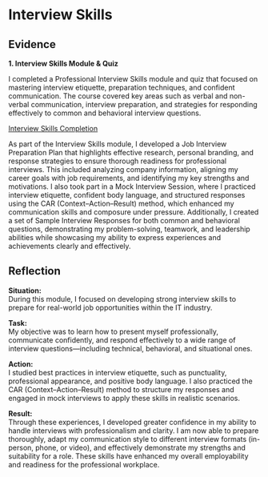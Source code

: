 # Interview Skills  

## Evidence  
**1. Interview Skills Module & Quiz**  

I completed a Professional Interview Skills module and quiz that focused on mastering interview etiquette, preparation techniques, and confident communication. The course covered key areas such as verbal and non-verbal communication, interview preparation, and strategies for responding effectively to common and behavioral interview questions.  

[Interview Skills Completion](https://github.com/AJ219423202/DigitalPortfolio2/blob/42a7cb64bec6207f8ad164af923f5e16fd25d535/Files/interview_skills.png)

As part of the Interview Skills module, I developed a Job Interview Preparation Plan that highlights effective research, personal branding, and response strategies to ensure thorough readiness for professional interviews. This included analyzing company information, aligning my career goals with job requirements, and identifying my key strengths and motivations. I also took part in a Mock Interview Session, where I practiced interview etiquette, confident body language, and structured responses using the CAR (Context–Action–Result) method, which enhanced my communication skills and composure under pressure. Additionally, I created a set of Sample Interview Responses for both common and behavioral questions, demonstrating my problem-solving, teamwork, and leadership abilities while showcasing my ability to express experiences and achievements clearly and effectively.  

## Reflection  

**Situation:**  
During this module, I focused on developing strong interview skills to prepare for real-world job opportunities within the IT industry.  

**Task:**  
My objective was to learn how to present myself professionally, communicate confidently, and respond effectively to a wide range of interview questions—including technical, behavioral, and situational ones.  

**Action:**  
I studied best practices in interview etiquette, such as punctuality, professional appearance, and positive body language. I also practiced the CAR (Context–Action–Result) method to structure my responses and engaged in mock interviews to apply these skills in realistic scenarios.  

**Result:**  
Through these experiences, I developed greater confidence in my ability to handle interviews with professionalism and clarity. I am now able to prepare thoroughly, adapt my communication style to different interview formats (in-person, phone, or video), and effectively demonstrate my strengths and suitability for a role. These skills have enhanced my overall employability and readiness for the professional workplace.  
